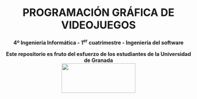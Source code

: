 <center><h1>PROGRAMACIÓN GRÁFICA DE VIDEOJUEGOS</h1></center>
<center><b>4º Ingeniería Informática - 1<sup>er</sup> cuatrimestre - Ingeniería del software</b></center>



<p align="center">
   <b>Este repositorio es fruto del esfuerzo de los estudiantes de la Universidad de Granada</b></br>
   <a href="http://deiit.ugr.es/"><img width="200" height="80" src="https://imgur.com/1lXPd4l.png"></a>
</p>
